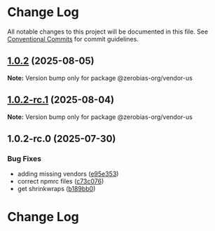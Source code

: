 # Change Log

All notable changes to this project will be documented in this file.
See [Conventional Commits](https://conventionalcommits.org) for commit guidelines.

## [1.0.2](https://github.com/zerobias-org/vendor/compare/@zerobias-org/vendor-us@1.0.2-rc.1...@zerobias-org/vendor-us@1.0.2) (2025-08-05)

**Note:** Version bump only for package @zerobias-org/vendor-us





## [1.0.2-rc.1](https://github.com/zerobias-org/vendor/compare/@zerobias-org/vendor-us@1.0.2-rc.0...@zerobias-org/vendor-us@1.0.2-rc.1) (2025-08-04)

**Note:** Version bump only for package @zerobias-org/vendor-us





## 1.0.2-rc.0 (2025-07-30)


### Bug Fixes

* adding missing vendors ([e95e353](https://github.com/zerobias-org/vendor/commit/e95e35309a1812973f4536f535eee460edc5414c))
* correct npmrc files ([c73c076](https://github.com/zerobias-org/vendor/commit/c73c0761e1e567cc0c2f0f8179725016d11caf8c))
* get shrinkwraps ([b189bb0](https://github.com/zerobias-org/vendor/commit/b189bb0cf53ad66427530ccc0eab7824527942d3))





# Change Log
